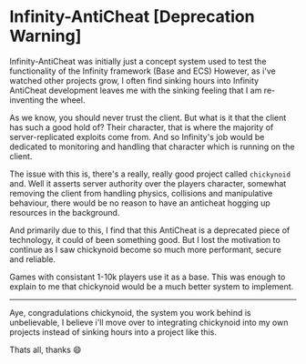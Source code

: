 # Infinity-AntiCheat [Deprecation Warning]
Infinity-AntiCheat was initially just a concept system used to test the functionality of the Infinity framework (Base and ECS)
However, as i've watched other projects grow, I often find sinking hours into Infinity AntiCheat development leaves me with the sinking feeling that I am re-inventing the wheel.

As we know, you should never trust the client. But what is it that the client has such a good hold of? Their character, that is where the majority of server-replicated exploits come from.
And so Infinity's job would be dedicated to monitoring and handling that character which is running on the client. 

The issue with this is, there's a really, really good project called `chickynoid` and. Well it asserts server authority over the players character,  somewhat removing the client
from handling physics, collisions and manipulative behaviour, there would be no reason to have an anticheat hogging up resources in the background. 

And primarily due to this, I find that this AntiCheat is a deprecated piece of technology, it could of been something good. But I lost the motivation to continue as I saw
chickynoid become so much more performant, secure and reliable. 

Games with consistant 1-10k players use it as a base. This was enough to explain to me that chickynoid would be a much better system to implement. 

---

Aye, congradulations chickynoid, the system you work behind is unbelievable, I believe i'll move over to integrating chickynoid into my own projects instead of sinking hours into a
project like this.

Thats all, thanks :smile:
